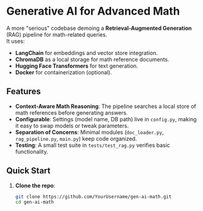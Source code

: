 # Generative AI for Advanced Math

A more "serious" codebase demoing a **Retrieval-Augmented Generation** (RAG) pipeline for math-related queries.  
It uses:

- **LangChain** for embeddings and vector store integration.
- **ChromaDB** as a local storage for math reference documents.
- **Hugging Face Transformers** for text generation.
- **Docker** for containerization (optional).

## Features

- **Context-Aware Math Reasoning**: The pipeline searches a local store of math references before generating answers.
- **Configurable**: Settings (model name, DB path) live in `config.py`, making it easy to swap models or tweak parameters.
- **Separation of Concerns**: Minimal modules (`doc_loader.py`, `rag_pipeline.py`, `main.py`) keep code organized.
- **Testing**: A small test suite in `tests/test_rag.py` verifies basic functionality.

## Quick Start

1. **Clone the repo**:
   ```bash
   git clone https://github.com/YourUsername/gen-ai-math.git
   cd gen-ai-math

